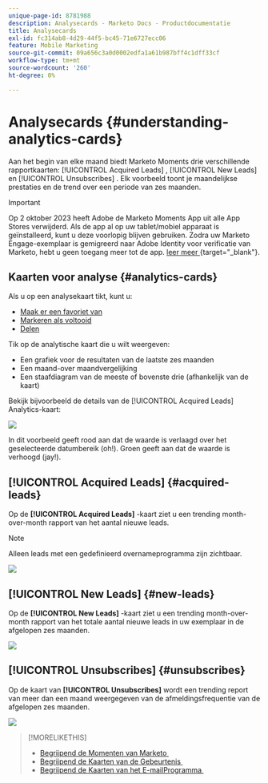 ```yaml
---
unique-page-id: 8781988
description: Analysecards - Marketo Docs - Productdocumentatie
title: Analysecards
exl-id: fc314ab8-4d29-44f5-bc45-71e6727ecc06
feature: Mobile Marketing
source-git-commit: 09a656c3a0d0002edfa1a61b987bff4c1dff33cf
workflow-type: tm+mt
source-wordcount: '260'
ht-degree: 0%

---
```


# Analysecards {#understanding-analytics-cards}

Aan het begin van elke maand biedt Marketo Moments drie verschillende rapportkaarten: [!UICONTROL Acquired Leads] , [!UICONTROL New Leads] en [!UICONTROL Unsubscribes] . Elk voorbeeld toont je maandelijkse prestaties en de trend over een periode van zes maanden.

>[!IMPORTANT]
>
>Op 2 oktober 2023 heeft Adobe de Marketo Moments App uit alle App Stores verwijderd. Als de app al op uw tablet/mobiel apparaat is geïnstalleerd, kunt u deze voorlopig blijven gebruiken. Zodra uw Marketo Engage-exemplaar is gemigreerd naar Adobe Identity voor verificatie van Marketo, hebt u geen toegang meer tot de app. [&#x200B; leer meer &#x200B;](https://nation.marketo.com/t5/product-discussions/marketo-events-app-and-marketo-moments-app-end-of-life/m-p/340712/highlight/true#M193869){target="_blank"}.

## Kaarten voor analyse {#analytics-cards}

Als u op een analysekaart tikt, kunt u:

* [Maak er een favoriet van](/help/marketo/product-docs/core-marketo-concepts/mobile-apps/marketo-moments/working-with-moments/creating-a-favorite.md)
* [Markeren als voltooid](/help/marketo/product-docs/core-marketo-concepts/mobile-apps/marketo-moments/working-with-moments/marking-it-done.md)
* [Delen](/help/marketo/product-docs/core-marketo-concepts/mobile-apps/marketo-moments/working-with-moments/sharing-a-moment.md)

Tik op de analytische kaart die u wilt weergeven:

* Een grafiek voor de resultaten van de laatste zes maanden
* Een maand-over maandvergelijking
* Een staafdiagram van de meeste of bovenste drie (afhankelijk van de kaart)

Bekijk bijvoorbeeld de details van de [!UICONTROL Acquired Leads] Analytics-kaart:

![](assets/image2015-7-6-14-3a5-3a25.png)

In dit voorbeeld geeft rood aan dat de waarde is verlaagd over het geselecteerde datumbereik (oh!). Groen geeft aan dat de waarde is verhoogd (jay!).

## [!UICONTROL Acquired Leads] {#acquired-leads}

Op de **[!UICONTROL Acquired Leads]** -kaart ziet u een trending month-over-month rapport van het aantal nieuwe leads.

>[!NOTE]
>
>Alleen leads met een gedefinieerd overnameprogramma zijn zichtbaar.

![](assets/image2015-6-30-14-3a31-3a40.png)

## [!UICONTROL New Leads] {#new-leads}

Op de **[!UICONTROL New Leads]** -kaart ziet u een trending month-over-month rapport van het totale aantal nieuwe leads in uw exemplaar in de afgelopen zes maanden.

![](assets/image2015-6-30-14-3a33-3a23.png)

## [!UICONTROL Unsubscribes] {#unsubscribes}

Op de kaart van **[!UICONTROL Unsubscribes]** wordt een trending report van meer dan een maand weergegeven van de afmeldingsfrequentie van de afgelopen zes maanden.

![](assets/image2015-6-30-14-3a29-3a3.png)

>[!MORELIKETHIS]
>
>* [&#x200B; Begrijpend de Momenten van Marketo &#x200B;](/help/marketo/product-docs/core-marketo-concepts/mobile-apps/marketo-moments/understanding-moments/understanding-marketo-moments.md)
>* [&#x200B; Begrijpend de Kaarten van de Gebeurtenis &#x200B;](/help/marketo/product-docs/core-marketo-concepts/mobile-apps/marketo-moments/understanding-moments/understanding-event-cards.md)
>* [&#x200B; Begrijpend de Kaarten van het E-mailProgramma &#x200B;](/help/marketo/product-docs/core-marketo-concepts/mobile-apps/marketo-moments/understanding-moments/understanding-email-program-cards.md)
